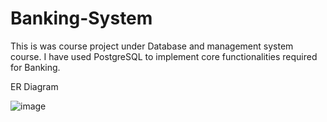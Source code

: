 # Banking-System
This is was course project under Database and management system course. I have used  PostgreSQL to implement core functionalities required for Banking.

ER Diagram

![image](https://user-images.githubusercontent.com/86739874/182435252-3ebdd3f4-9f62-411b-bbad-a431a7417975.png)
